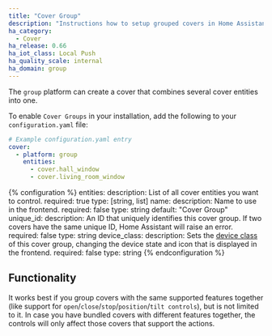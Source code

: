 ```yaml
---
title: "Cover Group"
description: "Instructions how to setup grouped covers in Home Assistant."
ha_category:
  - Cover
ha_release: 0.66
ha_iot_class: Local Push
ha_quality_scale: internal
ha_domain: group
---
```


The `group` platform can create a cover that combines several cover entities into one.

To enable `Cover Groups` in your installation, add the following to your `configuration.yaml` file:

```yaml
# Example configuration.yaml entry
cover:
  - platform: group
    entities:
      - cover.hall_window
      - cover.living_room_window
```

{% configuration %}
entities:
  description: List of all cover entities you want to control.
  required: true
  type: [string, list]
name:
  description: Name to use in the frontend.
  required: false
  type: string
  default: "Cover Group"
unique_id:
  description: An ID that uniquely identifies this cover group. If two covers have the same unique ID, Home Assistant will raise an error.
  required: false
  type: string
device_class:
  description: Sets the [device class](/integrations/cover/) of this cover group, changing the device state and icon that is displayed in the frontend.
  required: false
  type: string
{% endconfiguration %}

## Functionality

It works best if you group covers with the same supported features together (like support for `open`/`close`/`stop`/`position`/`tilt controls`), but is not limited to it. In case you have bundled covers with different features together, the controls will only affect those covers that support the actions.
